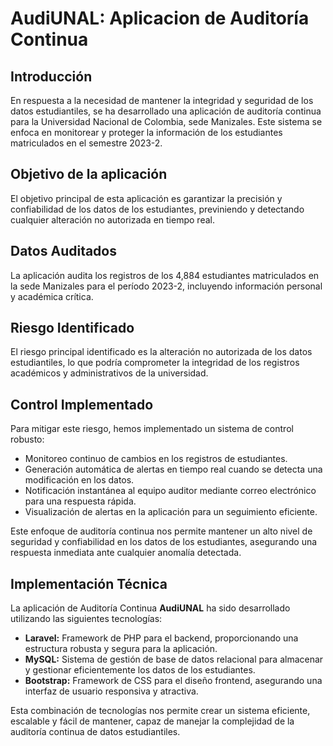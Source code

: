 # AudiUNAL: Aplicacion de Auditoría Continua

## Introducción
En respuesta a la necesidad de mantener la integridad y seguridad de los datos estudiantiles, se ha desarrollado una aplicación de auditoría continua para la Universidad Nacional de Colombia, sede Manizales. Este sistema se enfoca en monitorear y proteger la información de los estudiantes matriculados en el semestre 2023-2.

## Objetivo de la aplicación
El objetivo principal de esta aplicación es garantizar la precisión y confiabilidad de los datos de los estudiantes, previniendo y detectando cualquier alteración no autorizada en tiempo real.

## Datos Auditados
La aplicación audita los registros de los 4,884 estudiantes matriculados en la sede Manizales para el período 2023-2, incluyendo información personal y académica crítica.

## Riesgo Identificado
El riesgo principal identificado es la alteración no autorizada de los datos estudiantiles, lo que podría comprometer la integridad de los registros académicos y administrativos de la universidad.

## Control Implementado
Para mitigar este riesgo, hemos implementado un sistema de control robusto:
- Monitoreo continuo de cambios en los registros de estudiantes.
- Generación automática de alertas en tiempo real cuando se detecta una modificación en los datos.
- Notificación instantánea al equipo auditor mediante correo electrónico para una respuesta rápida.
- Visualización de alertas en la aplicación para un seguimiento eficiente.

Este enfoque de auditoría continua nos permite mantener un alto nivel de seguridad y confiabilidad en los datos de los estudiantes, asegurando una respuesta inmediata ante cualquier anomalía detectada.

## Implementación Técnica
La aplicación de Auditoría Continua **AudiUNAL** ha sido desarrollado utilizando las siguientes tecnologías:
- **Laravel:** Framework de PHP para el backend, proporcionando una estructura robusta y segura para la aplicación.
- **MySQL:** Sistema de gestión de base de datos relacional para almacenar y gestionar eficientemente los datos de los estudiantes.
- **Bootstrap:** Framework de CSS para el diseño frontend, asegurando una interfaz de usuario responsiva y atractiva.

Esta combinación de tecnologías nos permite crear un sistema eficiente, escalable y fácil de mantener, capaz de manejar la complejidad de la auditoría continua de datos estudiantiles.
